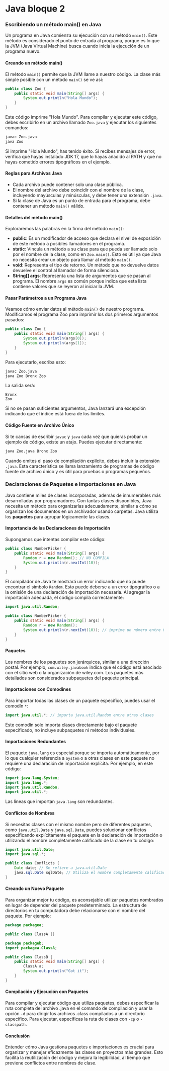 # Java bloque 2

### Escribiendo un método main() en Java

Un programa en Java comienza su ejecución con su método `main()`. Este método es considerado el punto de entrada al programa, porque es lo que la JVM (Java Virtual Machine) busca cuando inicia la ejecución de un programa nuevo.

#### Creando un método main()

El método `main()` permite que la JVM llame a nuestro código. La clase más simple posible con un método `main()` se ve así:

```java
public class Zoo {
    public static void main(String[] args) {
        System.out.println("Hola Mundo");
    }
}
```

Este código imprime "Hola Mundo". Para compilar y ejecutar este código, debes escribirlo en un archivo llamado `Zoo.java` y ejecutar los siguientes comandos:

```bash
javac Zoo.java
java Zoo
```

Si imprime "Hola Mundo", has tenido éxito. Si recibes mensajes de error, verifica que hayas instalado JDK 17, que lo hayas añadido al PATH y que no hayas cometido errores tipográficos en el ejemplo.

#### Reglas para Archivos Java

- Cada archivo puede contener solo una clase pública.
- El nombre del archivo debe coincidir con el nombre de la clase, incluyendo mayúsculas y minúsculas, y debe tener una extensión `.java`.
- Si la clase de Java es un punto de entrada para el programa, debe contener un método `main()` válido.

#### Detalles del método main()

Exploraremos las palabras en la firma del método `main()`:

- **public**: Es un modificador de acceso que declara el nivel de exposición de este método a posibles llamadores en el programa. 
- **static**: Vincula un método a su clase para que pueda ser llamado solo por el nombre de la clase, como en `Zoo.main()`. Esto es útil ya que Java no necesita crear un objeto para llamar al método `main()`.
- **void**: Representa el tipo de retorno. Un método que no devuelve datos devuelve el control al llamador de forma silenciosa.
- **String[] args**: Representa una lista de argumentos que se pasan al programa. El nombre `args` es común porque indica que esta lista contiene valores que se leyeron al iniciar la JVM.

#### Pasar Parámetros a un Programa Java

Veamos cómo enviar datos al método `main()` de nuestro programa. Modificamos el programa Zoo para imprimir los dos primeros argumentos pasados:

```java
public class Zoo {
    public static void main(String[] args) {
        System.out.println(args[0]);
        System.out.println(args[1]);
    }
}
```

Para ejecutarlo, escriba esto:

```bash
javac Zoo.java
java Zoo Bronx Zoo
```

La salida será:

```
Bronx
Zoo
```

Si no se pasan suficientes argumentos, Java lanzará una excepción indicando que el índice está fuera de los límites.

#### Código Fuente en Archivo Único

Si te cansas de escribir `javac` y `java` cada vez que quieras probar un ejemplo de código, existe un atajo. Puedes ejecutar directamente:

```bash
java Zoo.java Bronx Zoo
```

Cuando omites el paso de compilación explícito, debes incluir la extensión `.java`. Esta característica se llama lanzamiento de programas de código fuente de archivo único y es útil para pruebas o programas pequeños.

### Declaraciones de Paquetes e Importaciones en Java

Java contiene miles de clases incorporadas, además de innumerables más desarrolladas por programadores. Con tantas clases disponibles, Java necesita un método para organizarlas adecuadamente, similar a cómo se organizan los documentos en un archivador usando carpetas. Java utiliza los **paquetes** para agrupar lógicamente las clases.

#### Importancia de las Declaraciones de Importación

Supongamos que intentas compilar este código:

```java
public class NumberPicker {
    public static void main(String[] args) {
        Random r = new Random(); // NO COMPILA
        System.out.println(r.nextInt(10));
    }
}
```

El compilador de Java te mostrará un error indicando que no puede encontrar el símbolo `Random`. Esto puede deberse a un error tipográfico o a la omisión de una declaración de importación necesaria. Al agregar la importación adecuada, el código compila correctamente:

```java
import java.util.Random;

public class NumberPicker {
    public static void main(String[] args) {
        Random r = new Random();
        System.out.println(r.nextInt(10)); // imprime un número entre 0 y 9
    }
}
```

#### Paquetes

Los nombres de los paquetes son jerárquicos, similar a una dirección postal. Por ejemplo, `com.wiley.javabook` indica que el código está asociado con el sitio web o la organización de wiley.com. Los paquetes más detallados son considerados subpaquetes del paquete principal.

#### Importaciones con Comodines

Para importar todas las clases de un paquete específico, puedes usar el comodín `*`:

```java
import java.util.*; // importa java.util.Random entre otras clases
```

Este comodín solo importa clases directamente bajo el paquete especificado, no incluye subpaquetes ni métodos individuales.

#### Importaciones Redundantes

El paquete `java.lang` es especial porque se importa automáticamente, por lo que cualquier referencia a `System` o a otras clases en este paquete no requiere una declaración de importación explícita. Por ejemplo, en este código:

```java
import java.lang.System;
import java.lang.*;
import java.util.Random;
import java.util.*;
```

Las líneas que importan `java.lang` son redundantes.

#### Conflictos de Nombres

Si necesitas clases con el mismo nombre pero de diferentes paquetes, como `java.util.Date` y `java.sql.Date`, puedes solucionar conflictos especificando explícitamente el paquete en la declaración de importación o utilizando el nombre completamente calificado de la clase en tu código:

```java
import java.util.Date;
import java.sql.*;

public class Conflicts {
    Date date; // Se refiere a java.util.Date
    java.sql.Date sqlDate; // Utiliza el nombre completamente calificado para evitar el conflicto
}
```

#### Creando un Nuevo Paquete

Para organizar mejor tu código, es aconsejable utilizar paquetes nombrados en lugar de depender del paquete predeterminado. La estructura de directorios en tu computadora debe relacionarse con el nombre del paquete. Por ejemplo:

```java
package packagea;

public class ClassA {}

package packageb;
import packagea.ClassA;

public class ClassB {
    public static void main(String[] args) {
        ClassA a;
        System.out.println("Got it");
    }
}
```

#### Compilación y Ejecución con Paquetes

Para compilar y ejecutar código que utiliza paquetes, debes especificar la ruta completa del archivo .java en el comando de compilación y usar la opción `-d` para dirigir los archivos .class compilados a un directorio específico. Para ejecutar, especificas la ruta de clases con `-cp` o `-classpath`.

#### Conclusión

Entender cómo Java gestiona paquetes e importaciones es crucial para organizar y manejar eficazmente las clases en proyectos más grandes. Esto facilita la reutilización del código y mejora la legibilidad, al tiempo que previene conflictos entre nombres de clase.